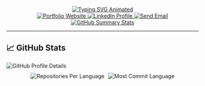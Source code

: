 <p align="center">
  <a href="https://github.com/SatoshiNakamoto99" target="_blank" rel="noopener noreferrer">
    <img id="typing-svg" src="https://readme-typing-svg.demolab.com?font=Georgia&size=18&duration=2000&pause=100&multiline=true&width=500&height=80&lines=Antonio+Nocerino;Advanced+Machine+Learning+Engineer;AI+Engineer+%7C+Computer+Vision" alt="Typing SVG Animated" />
  </a>
  <br/>

  <a href="https://ai-genius.xyz/about" target="_blank" rel="noopener noreferrer">
    <img id="website-badge" src="https://img.shields.io/badge/Website-anto.dev-red?style=flat-square" alt="Portfolio Website" />
  </a>  
  <a href="https://www.linkedin.com/in/anocerino/" target="_blank" rel="noopener noreferrer">
    <img id="linkedin-badge" src="https://img.shields.io/badge/-LinkedIn-blue?style=flat-square&logo=linkedin" alt="LinkedIn Profile" />
  </a>
  <a href="mailto:nocerino.antonioai@gmail.com">
    <img id="email-badge" src="https://img.shields.io/badge/-Email-red?style=flat-square&logo=gmail&logoColor=white" alt="Send Email" />
  </a>
  <br/> 

  <a href="https://github.com/SatoshiNakamoto99" target="_blank" rel="noopener noreferrer">
    <img id="github-stats" src="https://github-stats-alpha.vercel.app/api?username=SatoshiNakamoto99&cc=22272e&tc=37BCF6&ic=fff&bc=0000" alt="GitHub Summary Stats" />
  </a>
</p>

---

## 📈 GitHub Stats

<img id="github-profile" src="http://github-profile-summary-cards.vercel.app/api/cards/profile-details?username=SatoshiNakamoto99&theme=dracula" alt="GitHub Profile Details" style="display:block; margin: 0 auto;" />

<div style="display: flex; gap: 10px; justify-content: center; margin-top: 10px;">
  <img id="repos-language" src="http://github-profile-summary-cards.vercel.app/api/cards/repos-per-language?username=SatoshiNakamoto99&theme=dracula" alt="Repositories Per Language" />
  <img id="most-commit-language" src="http://github-profile-summary-cards.vercel.app/api/cards/most-commit-language?username=SatoshiNakamoto99&theme=dracula" alt="Most Commit Language" />
</div>

<script>
  // Funzione per aggiungere cache busting a un URL
  function addCacheBusting(url) {
    const cb = Date.now();
    // Se c'è già un ? usa &, altrimenti ?
    const separator = url.includes('?') ? '&' : '?';
    return url + separator + 'cb=' + cb;
  }

  // Array di tutti gli id delle immagini a cui aggiungere cache busting
  const imgIds = [
    'typing-svg',
    'website-badge',
    'linkedin-badge',
    'email-badge',
    'github-stats',
    'github-profile',
    'repos-language',
    'most-commit-language'
  ];

  // Aggiungi cache busting a ciascuna immagine
  imgIds.forEach(id => {
    const img = document.getElementById(id);
    if (img) {
      img.src = addCacheBusting(img.src);
    }
  });
</script>
